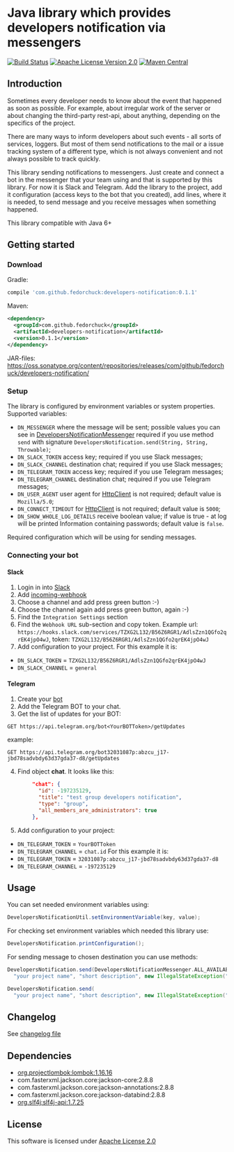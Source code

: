# Java library which provides developers notification via messengers 

[![Build Status](https://travis-ci.org/fedorchuck/developers-notification.svg?branch=master)](https://travis-ci.org/fedorchuck/developers-notification)
[![Apache License Version 2.0](https://img.shields.io/badge/license-Apache%20License%202.0-brightgreen.svg)](https://github.com/fedorchuck/developers-notification/blob/master/LICENSE.md)
[![Maven Central](https://maven-badges.herokuapp.com/maven-central/com.github.fedorchuck/developers-notification/badge.svg)](https://maven-badges.herokuapp.com/maven-central/com.github.fedorchuck/developers-notification)

## Introduction
Sometimes every developer needs to know about the event that happened as soon as possible. For example, about irregular work of the server or about changing the third-party rest-api, about anything, depending on the specifics of the project.
 
There are many ways to inform developers about such events - all sorts of services, loggers. But most of them send notifications to the mail or a issue tracking system of a different type, which is not always convenient and not always possible to track quickly.

This library sending notifications to messengers. Just create and connect a bot in the messenger that your team using and that is supported by this library. For now it is Slack and Telegram. Add the library to the project, add it configuration (access keys to the bot that you created), add lines, where it is needed, to send message and you receive messages when something happened.

This library compatible with Java 6+

## Getting started
### Download
Gradle:
```groovy
compile 'com.github.fedorchuck:developers-notification:0.1.1'
```
Maven:
```xml
<dependency>
  <groupId>com.github.fedorchuck</groupId>
  <artifactId>developers-notification</artifactId>
  <version>0.1.1</version>
</dependency>
```
JAR-files:  
https://oss.sonatype.org/content/repositories/releases/com/github/fedorchuck/developers-notification/

### Setup
The library is configured by environment variables or system properties. Supported variables:
* `DN_MESSENGER` where the message will be sent; possible values you can see in [DevelopersNotificationMessenger](http://fedorchuck.github.io/developers-notification/javadoc/com/github/fedorchuck/developers_notification/DevelopersNotificationMessenger.html) required if you use method <code>send</code> with signature `DevelopersNotification.send(String, String, Throwable)`;
* `DN_SLACK_TOKEN` access key; required if you use Slack messages;
* `DN_SLACK_CHANNEL` destination chat; required if you use Slack messages;
* `DN_TELEGRAM_TOKEN` access key; required if you use Telegram messages;
* `DN_TELEGRAM_CHANNEL` destination chat; required if you use Telegram messages;
* `DN_USER_AGENT` user agent for [HttpClient](https://fedorchuck.github.io/developers-notification/javadoc/com/github/fedorchuck/developers_notification/http/HttpClient.html) is not required; default value is `Mozilla/5.0`;
* `DN_CONNECT_TIMEOUT` for [HttpClient](https://fedorchuck.github.io/developers-notification/javadoc/com/github/fedorchuck/developers_notification/http/HttpClient.html) is not required; default value is `5000`;
* `DN_SHOW_WHOLE_LOG_DETAILS` receive boolean value; if value is true - at log will be printed Information containing passwords; default value is `false`.

Required configuration which will be using for sending messages.

### Connecting your bot
#### Slack
1) Login in into [Slack](https://slack.com/)
1) Add [incoming-webhook](https://my.slack.com/services/new/incoming-webhook/)
2) Choose a channel and add press green button :-)
3) Choose the channel again add press green button, again :-)
4) Find the `Integration Settings` section
5) Find the `Webhook URL` sub-section and copy token. Example url: `https://hooks.slack.com/services/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`, token: `TZXG2L132/B56Z6RGR1/AdlsZzn1QGfo2qrEK4jpO4wJ`
6) Add configuration to your project. For this example it is:
* `DN_SLACK_TOKEN` = `TZXG2L132/B56Z6RGR1/AdlsZzn1QGfo2qrEK4jpO4wJ`
* `DN_SLACK_CHANNEL` = `general`

#### Telegram
1) Create your [bot](https://core.telegram.org/bots#3-how-do-i-create-a-bot)
2) Add the Telegram BOT to your chat.
3) Get the list of updates for your BOT:
```http
GET https://api.telegram.org/bot<YourBOTToken>/getUpdates
```
example:
```http
GET https://api.telegram.org/bot32031087p:abzcu_j17-jbd78sadvbdy63d37gda37-d8/getUpdates
```
4) Find object <b>chat</b>. It looks like this:
```json
        "chat": {
          "id": -197235129,
          "title": "test group developers notification",
          "type": "group",
          "all_members_are_administrators": true
        },
```
5) Add configuration to your project: 
* `DN_TELEGRAM_TOKEN` = `YourBOTToken`
* `DN_TELEGRAM_CHANNEL` = `chat.id`
 For this example it is:
* `DN_TELEGRAM_TOKEN` = `32031087p:abzcu_j17-jbd78sadvbdy63d37gda37-d8`
* `DN_TELEGRAM_CHANNEL` = `-197235129`

## Usage
You can set needed environment variables using:
```groovy
DevelopersNotificationUtil.setEnvironmentVariable(key, value);
```
For checking set environment variables which needed this library use:
```groovy
DevelopersNotification.printConfiguration();
```
For sending message to chosen destination you can use methods:
```groovy
DevelopersNotification.send(DevelopersNotificationMessenger.ALL_AVAILABLE,
  "your project name", "short description", new IllegalStateException("abcd"));
```
```groovy
DevelopersNotification.send(
  "your project name", "short description", new IllegalStateException("abcd"));
```
## Changelog
See [changelog file](https://github.com/fedorchuck/developers-notification/blob/master/CHANGELOG.md)

## Dependencies
* [org.projectlombok:lombok:1.16.16](https://projectlombok.org/)
* com.fasterxml.jackson.core:jackson-core:2.8.8
* com.fasterxml.jackson.core:jackson-annotations:2.8.8
* com.fasterxml.jackson.core:jackson-databind:2.8.8
* [org.slf4j:slf4j-api:1.7.25](https://www.slf4j.org/) 

## License
This software is licensed under [Apache License 2.0](http://www.apache.org/licenses/LICENSE-2.0.html)
